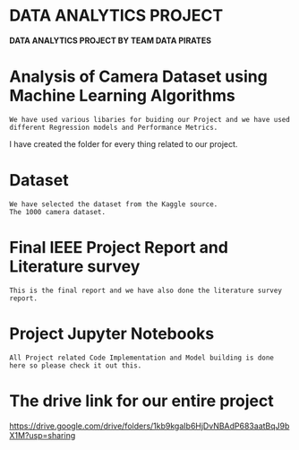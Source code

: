 # DATA ANALYTICS PROJECT 

**DATA ANALYTICS PROJECT BY TEAM DATA PIRATES**

# Analysis of Camera Dataset using Machine Learning Algorithms
    We have used various libaries for buiding our Project and we have used different Regression models and Performance Metrics.

I have created the folder for every thing related to our project.
# Dataset
    We have selected the dataset from the Kaggle source.
    The 1000 camera dataset.
# Final IEEE Project Report and Literature survey
    This is the final report and we have also done the literature survey report.
# Project Jupyter Notebooks
    All Project related Code Implementation and Model building is done here so please check it out this.
# The drive link for our entire project
https://drive.google.com/drive/folders/1kb9kgaIb6HjDvNBAdP683aatBqJ9bX1M?usp=sharing
